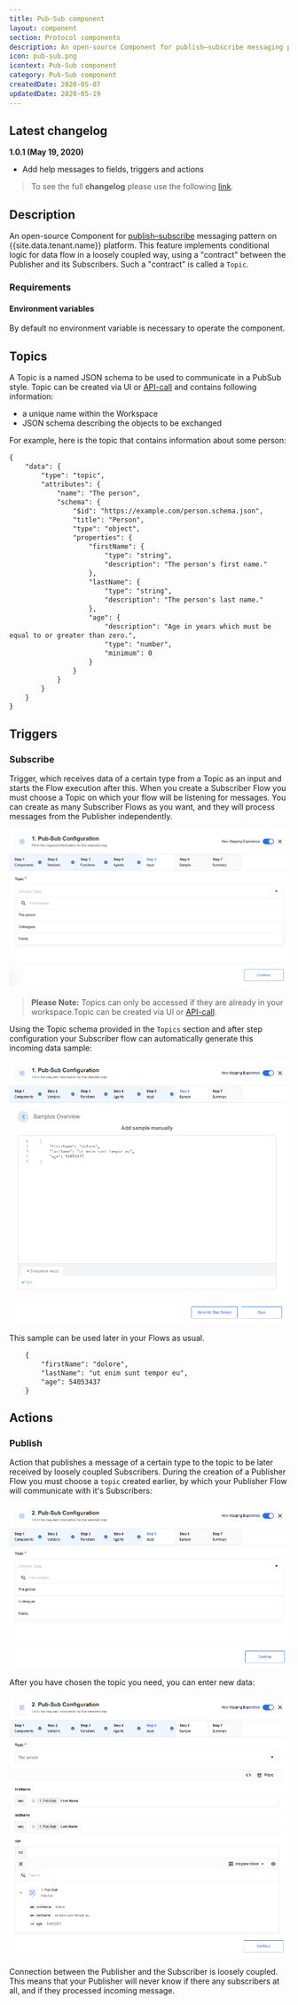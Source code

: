 ```yaml
---
title: Pub-Sub component
layout: component
section: Protocol components
description: An open-source Component for publish–subscribe messaging pattern on platform.
icon: pub-sub.png
icontext: Pub-Sub component
category: Pub-Sub component
createdDate: 2020-05-07
updatedDate: 2020-05-19
---
```


## Latest changelog

**1.0.1 (May 19, 2020)**

* Add help messages to fields, triggers and actions

> To see the full **changelog** please use the following [link](/components/pub-sub/changelog).

## Description

An open-source Component for [publish–subscribe](https://en.wikipedia.org/wiki/Publish-subscribe_pattern) messaging pattern on {{site.data.tenant.name}} platform.
This feature implements conditional logic for data flow in a loosely coupled way, using a "contract" between the Publisher and its Subscribers. Such a "contract" is called a `Topic`.

### Requirements

#### Environment variables

By default no environment variable is necessary to operate the component.

## Topics

A Topic is a named JSON schema to be used to communicate in a PubSub style.
Topic can be created via UI or [API-call](https://api.elastic.io/docs/v2/#pub/sub-topics) and contains following information:
- a unique name within the Workspace
- JSON schema describing the objects to be exchanged

For example, here is the topic that contains information about some person:

```
{
    "data": {
        "type": "topic",
        "attributes": {
            "name": "The person",
            "schema": {
                "$id": "https://example.com/person.schema.json",
                "title": "Person",
                "type": "object",
                "properties": {
                    "firstName": {
                        "type": "string",
                        "description": "The person's first name."
                    },
                    "lastName": {
                        "type": "string",
                        "description": "The person's last name."
                    },
                    "age": {
                        "description": "Age in years which must be equal to or greater than zero.",
                        "type": "number",
                        "minimum": 0
                    }
                }
            }
        }
    }
}
```

## Triggers

### Subscribe

Trigger, which receives data of a certain type from a Topic as an input and starts the Flow execution after this.
When you create a Subscriber Flow you must choose a Topic on which your flow will be listening for messages.
You can create as many Subscriber Flows as you want, and they will process messages from the Publisher independently.

![Trigger input](img/trigger-input.png)

>**Please Note:** Topics can only be accessed if they are already in your workspace.Topic can be created via UI or [API-call](https://api.elastic.io/docs/v2/#pub/sub-topics).

Using the Topic schema provided in the `Topics` section and after step configuration your Subscriber flow can automatically generate this incoming data sample:

![Trigger sample](img/trigger-sample.png)

This sample can be used later in your Flows as usual.

```
    {
        "firstName": "dolore",
        "lastName": "ut enim sunt tempor eu",
        "age": 54053437
    }
```

## Actions

### Publish

Action that publishes a message of a certain type to the topic to be later received by loosely coupled Subscribers.
During the creation of a Publisher Flow you must choose a `topic` created earlier, by which your Publisher Flow will communicate with it's Subscribers:

![Action input](img/action-input.png)

After you have chosen the topic you need, you can enter new data:

![Action configure input](img/action-configure-input.png)

Connection between the Publisher and the Subscriber is loosely coupled. This means that your Publisher will never
know if there any subscribers at all, and if they processed incoming message.
